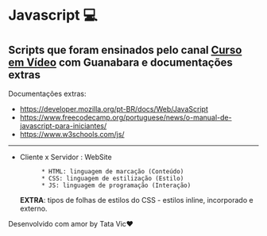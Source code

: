 # Javascript 💻
          
Scripts que foram ensinados pelo canal [Curso em Vídeo](https://youtu.be/1-w1RfGIov4?si=vCLSW1VmlDCvipSy) com Guanabara e documentações extras
---
Documentações extras:
- https://developer.mozilla.org/pt-BR/docs/Web/JavaScript
- https://www.freecodecamp.org/portuguese/news/o-manual-de-javascript-para-iniciantes/
- https://www.w3schools.com/js/
---
* Cliente x Servidor : WebSite


            * HTML: linguagem de marcação (Conteúdo)
            * CSS: linguagem de estilização (Estilo)
            * JS: linguagem de programação (Interação)


  **EXTRA**: tipos de folhas de estilos do CSS - estilos inline, incorporado e externo.



  

Desenvolvido com amor by Tata Vic❤️
